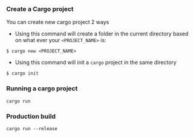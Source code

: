 ### Create a Cargo project

You can create new cargo project 2 ways

- Using this command will create a folder in the current directory based on what
  ever your `<PROJECT_NAME>` is:

```code
$ cargo new <PROJECT_NAME>
```

- Using this command will init a `cargo` project in the same directory

```code
$ cargo init
```

### Running a cargo project

```code
cargo run
```

### Production build

```code
cargo run --release
```
